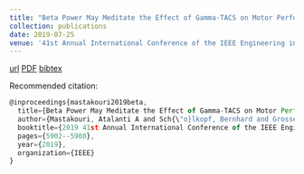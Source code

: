 ```yaml
---
title: "Beta Power May Meditate the Effect of Gamma-TACS on Motor Performance"
collection: publications
date: 2019-07-25
venue: '41st Annual International Conference of the IEEE Engineering in Medicine and Biology Society (EMBC)'
---
```

[url](https://ieeexplore.ieee.org/abstract/document/8856416)
[PDF](https://ei.is.tuebingen.mpg.de/uploads_file/attachment/attachment/515/1905.00319.pdf)
[bibtex](https://scholar.googleusercontent.com/scholar.bib?q=info:QbsRMI7dS18J:scholar.google.com/&output=citation&scisdr=CgXPVUWVEIuduwQEkjI:AAGBfm0AAAAAX9gBijKGV2-FWTFGN-stMBHIu0el4O3k&scisig=AAGBfm0AAAAAX9gBioWYurp8DqLAIt-ZE9FLzTbc5Aqj&scisf=4&ct=citation&cd=-1&hl=en)

Recommended citation:  
```javascript
@inproceedings{mastakouri2019beta,
  title={Beta Power May Meditate the Effect of Gamma-TACS on Motor Performance},
  author={Mastakouri, Atalanti A and Sch{\"o}lkopf, Bernhard and Grosse-Wentrup, Moritz},
  booktitle={2019 41st Annual International Conference of the IEEE Engineering in Medicine and Biology Society (EMBC)},
  pages={5902--5908},
  year={2019},
  organization={IEEE}
}

```
